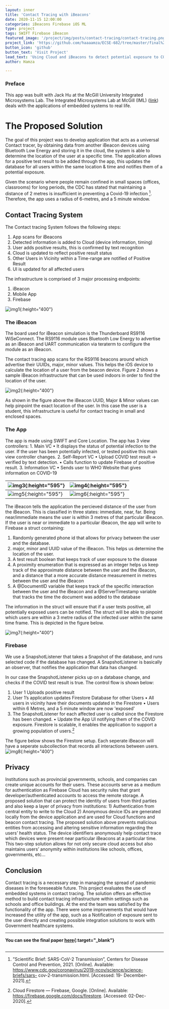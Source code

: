```yaml
---
layout: inner
title: 'Contact Tracing with iBeacons'
date: 2020-11-15 12:00:00
categories: iBeacons Firebase iOS ML
type: project
tags: SWIFT Firebase iBeacon
featured_image: '/project/img/posts/contact-tracing/contact-tracing.png'
project_link: 'https://github.com/haaaamza/ECSE-682/tree/master/final%20project'
button_icon: 'github'
button_text: 'Visit Project'
lead_text: 'Using Cloud and iBeacons to detect potential exposure to COVID.'
author: Hamza

---
```

### Preface
This app was built with Jack Hu at the McGill University Integrated Microsystems Lab. The Integrated Microsystems Lab at McGill (IML) ([link](http://www.iml.ece.mcgill.ca/index_iml.php)) deals with the applications of embedded systems to real life.
# The Proposed Solution

The goal of this project was to develop application that acts as a universal Contact tracer, by obtaining data from another iBeacon devices using Bluetooth Low Energy and storing it in the cloud, the system is able to determine the location of the user at a specific time.
The application allows for a positive test result to be added through the app, this updates the database for all users within the same location & time and notifies them of a potential exposure.

Given the scenario where people remain confined in small spaces (offices, classrooms) for long periods, the CDC has stated that maintaining a distance of 2 metres is insufficient in preventing a Covid-19 infection [^1]. Therefore, the app uses a radius of 6-metres, and a 5 minute window.

## Contact Tracing System
The Contact tracing System follows the following steps:
1. App scans for iBeacons
2. Detected information is added to Cloud (device information, timing)
3. User adds positive results, this is confirmed by text recognition
4. Cloud is updated to reflect positive result status
5. Other Users in Vicinity within a Time-range are notified of Positive Result 
6. UI is updated for all affected users

The infrastructure is comprised of 3 major processing endpoints:
  1. iBeacon 
  2. Mobile App
  3. Firebase
  
![img1](/project/img/posts/contact-tracing/flowchart.png){:height="400"}
### The iBeacon
The board used for iBeacon simulation is the Thunderboard RS9116 WiSeConnect. The RS9116 module uses Bluetooth Low Energy to advertise as an iBeacon and UART communication via teraterm to configure the module as an iBeacon.

The contact tracing app scans for the RS9116 beacons around which advertise their UUIDs, major, minor values. This helps the iOS device to calculate the location of a user from the beacon device. Figure 2 shows a sample iBeacon infrastructure that can be used indoors in order to find the location of the user.

![img2](/project/img/posts/contact-tracing/table.png){:height="400"}

As shown in the figure above the iBeacon UUID, Major & Minor values can help pinpoint the exact location of the user. In this case the user is a student, this infrastructure is useful for contact tracing in small and enclosed spaces.

### The App

The app is made using SWIFT and Core Location. 
The app has 3 view controllers:
	1. Main VC
		• It displays the status of potential infection to the user. If the user has been potentially infected, or tested positive this main view controller changes.
	2. Self-Report VC
			• Upload COVID test result -> verified by text detection.
			• Calls function to update Firebase of positive result.
	3. Information VC
			• Sends user to WHO Website that gives information on COVID-19

| ![img3](/project/img/posts/contact-tracing/ui1.png){:height="595"} | ![img4](/project/img/posts/contact-tracing/ui2.png){:height="595"} |
| ------------------------------------------------------------ | ------------------------------------------------------------ |
| ![img5](/project/img/posts/contact-tracing/ui3.png){:height="595"} | ![img6](/project/img/posts/contact-tracing/ui4.png){:height="595"} |

The iBeacon tells the application the percieved distance of the user from the iBeacon. This is classified in three states: immediate, near, far. Being near/immediate means the user is within 3 metres of that particular iBeacon. 
If the user is near or immediate to a particular iBeacon, the app will write to Firebase a struct containing:
1. Randomly generated phone id that allows for privacy between the user and the database.
2. major, minor and UUID value of the iBeacon. This helps us determine the location of the user.
3. A test result boolean that keeps track of user exposure to the disease
4. A proximity enumeration that is expressed as an integer helps us keep track of the approximate distance between the user and the iBeacon, and a distance that a more accurate distance measurement in metres between the user and the iBeacon
5. A @DocumentID variable that keeps track of the specific interaction between the user and the iBeacon and a @ServerTimestamp variable that tracks the time the document was added to the database

The information in the struct will ensure that if a user tests positive, all potentially exposed users can be notified. The struct will be able to pinpoint which users are within a 3 metre radius of the infected user within the same time frame. This is depicted in the figure below.

![img7](/project/img/posts/contact-tracing/distance.png){:height="400"} 

### Firebase
We use a SnapshotListener that takes a Snapshot of the database, and runs selected code if the database has changed. A SnapshotListener is basically an observer, that notifies the application that data has changed. 

In our case the SnapshotListener picks up on a database change, and checks if the COVID test result is true. The control flow is shown below:
1. User 1 Uploads positive result
2. User 1’s application updates Firestore Database for other Users
  • All users in vicinity have their documents updated in the Firestore
  • Users within 6 Metres, and a 5 minute window are now 'exposed'
3. The SnapshotListener for each affected user is called since the Firestore has been changed.
	• Update the App UI notifying them of the COVID exposure.
Firestore is scalable, it enables the application to support a growing population of users.[^2]

The figure below shows the Firestore setup. Each seperate iBeacon will have a seperate subcollection that records all interactions between users. 
![img8](/project/img/posts/contact-tracing/firestore.png){:height="400"} 

## Privacy
Institutions such as provincial governments, schools, and companies can create unique accounts for their users. These accounts serve as a medium for authentication as Firebase Cloud has security rules that grant developer/authenticated accounts to access the remote storage.
A proposed solution that can protect the identity of users from third parties and also keep a layer of privacy from institutions:
	1) Authentication from central entity to write to the Cloud 
	2) Anonymous device IDs are generated locally from the device application and are used for Cloud functions and beacon contact tracing.
The proposed solution above prevents malicious entities from accessing and altering sensitive information regarding the users’ health status. The device identifiers anonymously help contact trace which devices were present near particular iBeacons at a particular time. This two-step solution allows for not only secure cloud access but also maintains users’ anonymity within institutions like schools, offices, governments, etc...


## Conclusion
Contact tracing is a necessary step in managing the spread of pandemic diseases in the foreseeable future. This project evaluates the use of embedded systems in contact tracing. The solution offers an effective method to build contact tracing infrastructure within settings such as schools and office buildings.
At the end the team was satisfied by the functionality of the app. There were some improvements that would have increased the utility of the app, such as a Notification of exposure sent to the user directly and creating possible integration solutions to work with Government healthcare systems.



------

**You can see the final paper [here](https://drive.google.com/file/d/18gY8k0e6w29lctstFQHlq7tn0mEuCGwQ/view){:target="_blank"}**


[^1]:”Scientific Brief: SARS-CoV-2 Transmission”, Centers for Disease Control and Prevention, 2021. [Online]. Available: https://www.cdc.gov/coronavirus/2019-ncov/science/science-briefs/sars- cov-2-transmission.html. [Accessed: 19- December- 2021].

[^2]:Cloud Firestore — Firebase, Google. [Online]. Available: https://firebase.google.com/docs/firestore. [Accessed: 02-Dec-2020].

```
